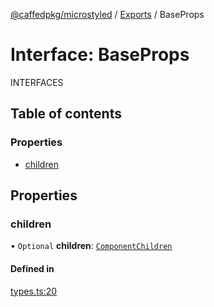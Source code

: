 [@caffedpkg/microstyled](../README.md) / [Exports](../modules.md) / BaseProps

# Interface: BaseProps

INTERFACES

## Table of contents

### Properties

- [children](BaseProps.md#children)

## Properties

### children

• `Optional` **children**: [`ComponentChildren`](../modules.md#componentchildren)

#### Defined in

[types.ts:20](https://github.com/caffed/microstyled/blob/80813e4/src/types.ts#L20)
